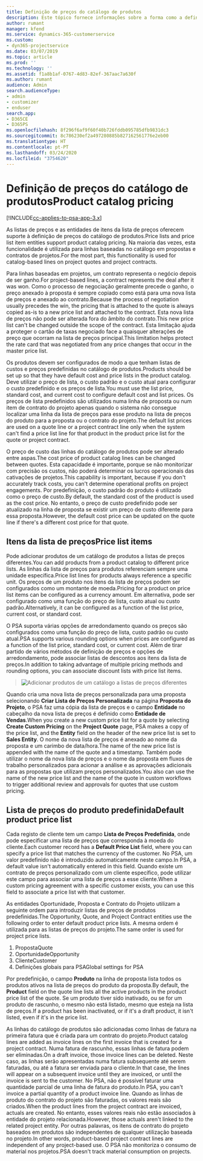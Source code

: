 ```yaml
---
title: Definição de preços do catálogo de produtos
description: Este tópico fornece informações sobre a forma como a definição de preços do catálogo de preços funciona no Dynamics 365 Project Service Automation (PSA).
author: rumant
manager: kfend
ms.service: dynamics-365-customerservice
ms.custom:
- dyn365-projectservice
ms.date: 03/07/2019
ms.topic: article
ms.prod: ''
ms.technology: ''
ms.assetid: f1a8b1af-0767-4d83-82ef-367aac7a630f
ms.author: rumant
audience: Admin
search.audienceType:
- admin
- customizer
- enduser
search.app:
- D365CE
- D365PS
ms.openlocfilehash: 8f296f6af9f60f40b726fddb095785dfb9831dc3
ms.sourcegitcommit: 8c786230ef2a497280885b827162561776e2eb00
ms.translationtype: HT
ms.contentlocale: pt-PT
ms.lasthandoff: 03/24/2020
ms.locfileid: "3754620"
---
```

# <a name="product-catalog-pricing"></a><span data-ttu-id="82d7d-103">Definição de preços do catálogo de produtos</span><span class="sxs-lookup"><span data-stu-id="82d7d-103">Product catalog pricing</span></span> 

[!INCLUDE[cc-applies-to-psa-app-3.x](../includes/cc-applies-to-psa-app-3x.md)]


<span data-ttu-id="82d7d-104">As listas de preços e as entidades de itens da lista de preços oferecem suporte à definição de preços do catálogo de produtos.</span><span class="sxs-lookup"><span data-stu-id="82d7d-104">Price lists and price list item entities support product catalog pricing.</span></span> <span data-ttu-id="82d7d-105">Na maioria das vezes, esta funcionalidade é utilizada para linhas baseadas no catálogo em propostas e contratos de projetos.</span><span class="sxs-lookup"><span data-stu-id="82d7d-105">For the most part, this functionality is used for catalog-based lines on project quotes and project contracts.</span></span>

<span data-ttu-id="82d7d-106">Para linhas baseadas em projetos, um contrato representa o negócio depois de ser ganho.</span><span class="sxs-lookup"><span data-stu-id="82d7d-106">For project-based lines, a contract represents the deal after it was won.</span></span> <span data-ttu-id="82d7d-107">Como o processo de negociação geralmente precede o ganho, o preço anexado à proposta é sempre copiado como está para uma nova lista de preços e anexado ao contrato.</span><span class="sxs-lookup"><span data-stu-id="82d7d-107">Because the process of negotiation usually precedes the win, the pricing that is attached to the quote is always copied as-is to a new price list and attached to the contract.</span></span> <span data-ttu-id="82d7d-108">Esta nova lista de preços não pode ser alterada fora do âmbito do contrato.</span><span class="sxs-lookup"><span data-stu-id="82d7d-108">This new price list can't be changed outside the scope of the contract.</span></span> <span data-ttu-id="82d7d-109">Esta limitação ajuda a proteger o cartão de taxas negociado face a quaisquer alterações de preço que ocorram na lista de preços principal.</span><span class="sxs-lookup"><span data-stu-id="82d7d-109">This limitation helps protect the rate card that was negotiated from any price changes that occur in the master price list.</span></span>

<span data-ttu-id="82d7d-110">Os produtos devem ser configurados de modo a que tenham listas de custos e preços predefinidas no catálogo de produtos.</span><span class="sxs-lookup"><span data-stu-id="82d7d-110">Products should be set up so that they have default cost and price lists in the product catalog.</span></span> <span data-ttu-id="82d7d-111">Deve utilizar o preço de lista, o custo padrão e o custo atual para configurar o custo predefinido e os preços de lista.</span><span class="sxs-lookup"><span data-stu-id="82d7d-111">You must use the list price, standard cost, and current cost to configure default cost and list prices.</span></span> <span data-ttu-id="82d7d-112">Os preços de lista predefinidos são utilizados numa linha de proposta ou num item de contrato do projeto apenas quando o sistema não consegue localizar uma linha da lista de preços para esse produto na lista de preços do produto para a proposta ou o contrato do projeto.</span><span class="sxs-lookup"><span data-stu-id="82d7d-112">The default list prices are used on a quote line or a project contract line only when the system can't find a price list line for that product in the product price list for the quote or project contract.</span></span>

<span data-ttu-id="82d7d-113">O preço de custo das linhas do catálogo de produtos pode ser alterado entre aspas.</span><span class="sxs-lookup"><span data-stu-id="82d7d-113">The cost price of product catalog lines can be changed between quotes.</span></span> <span data-ttu-id="82d7d-114">Esta capacidade é importante, porque se não monitorizar com precisão os custos, não poderá determinar os lucros operacionais das cativações de projetos.</span><span class="sxs-lookup"><span data-stu-id="82d7d-114">This capability is important, because if you don't accurately track costs, you can't determine operational profits on project engagements.</span></span> <span data-ttu-id="82d7d-115">Por predefinição, o custo padrão do produto é utilizado como o preço de custo.</span><span class="sxs-lookup"><span data-stu-id="82d7d-115">By default, the standard cost of the product is used as the cost price.</span></span> <span data-ttu-id="82d7d-116">No entanto, o preço de custo predefinido pode ser atualizado na linha de proposta se existir um preço de custo diferente para essa proposta.</span><span class="sxs-lookup"><span data-stu-id="82d7d-116">However, the default cost price can be updated on the quote line if there's a different cost price for that quote.</span></span>

## <a name="price-list-items"></a><span data-ttu-id="82d7d-117">Itens da lista de preços</span><span class="sxs-lookup"><span data-stu-id="82d7d-117">Price list items</span></span>

<span data-ttu-id="82d7d-118">Pode adicionar produtos de um catálogo de produtos a listas de preços diferentes.</span><span class="sxs-lookup"><span data-stu-id="82d7d-118">You can add products from a product catalog to different price lists.</span></span> <span data-ttu-id="82d7d-119">As linhas da lista de preços para produtos referenciam sempre uma unidade específica.</span><span class="sxs-lookup"><span data-stu-id="82d7d-119">Price list lines for products always reference a specific unit.</span></span> <span data-ttu-id="82d7d-120">Os preços de um produto nos itens da lista de preços podem ser configurados como um montante de moeda.</span><span class="sxs-lookup"><span data-stu-id="82d7d-120">Pricing for a product on price list items can be configured as a currency amount.</span></span> <span data-ttu-id="82d7d-121">Em alternativa, pode ser configurado como uma função do preço de lista, custo atual ou custo padrão.</span><span class="sxs-lookup"><span data-stu-id="82d7d-121">Alternatively, it can be configured as a function of the list price, current cost, or standard cost.</span></span>

<span data-ttu-id="82d7d-122">O PSA suporta várias opções de arredondamento quando os preços são configurados como uma função do preço de lista, custo padrão ou custo atual.</span><span class="sxs-lookup"><span data-stu-id="82d7d-122">PSA supports various rounding options when prices are configured as a function of the list price, standard cost, or current cost.</span></span> <span data-ttu-id="82d7d-123">Além de tirar partido de vários métodos de definição de preços e opções de arredondamento, pode associar listas de descontos aos itens da lista de preços.</span><span class="sxs-lookup"><span data-stu-id="82d7d-123">In addition to taking advantage of multiple pricing methods and rounding options, you can associate discount lists with price list items.</span></span> 

> ![Adicionar produtos de um catálogo a listas de preços diferentes](media/basic-guide-16.png)

<span data-ttu-id="82d7d-125">Quando cria uma nova lista de preços personalizada para uma proposta selecionando **Criar Lista de Preços Personalizada** na página **Proposta do Projeto**, o PSA faz uma cópia da lista de preços e o campo **Entidade** no cabeçalho da nova lista de preços é definido como **Entidade de Vendas**.</span><span class="sxs-lookup"><span data-stu-id="82d7d-125">When you create a new custom price list for a quote by selecting **Create Custom Pricing** on the **Project Quote** page, PSA makes a copy of the price list, and the **Entity** field on the header of the new price list is set to **Sales Entity**.</span></span> <span data-ttu-id="82d7d-126">O nome da nova lista de preços é anexado ao nome da proposta e um carimbo de data/hora.</span><span class="sxs-lookup"><span data-stu-id="82d7d-126">The name of the new price list is appended with the name of the quote and a timestamp.</span></span> <span data-ttu-id="82d7d-127">Também pode utilizar o nome da nova lista de preços e o nome da proposta em fluxos de trabalho personalizados para acionar a análise e as aprovações adicionais para as propostas que utilizam preços personalizados.</span><span class="sxs-lookup"><span data-stu-id="82d7d-127">You also can use the name of the new price list and the name of the quote in custom workflows to trigger additional review and approvals for quotes that use custom pricing.</span></span>

 
## <a name="default-product-price-list"></a><span data-ttu-id="82d7d-128">Lista de preços do produto predefinida</span><span class="sxs-lookup"><span data-stu-id="82d7d-128">Default product price list</span></span>
<span data-ttu-id="82d7d-129">Cada registo de cliente tem um campo **Lista de Preços Predefinida**, onde pode especificar uma lista de preços que corresponda à moeda do cliente.</span><span class="sxs-lookup"><span data-stu-id="82d7d-129">Each customer record has a **Default Price List** field, where you can specify a price list that matches the currency of the customer.</span></span> <span data-ttu-id="82d7d-130">No PSA, um valor predefinido não é introduzido automaticamente neste campo.</span><span class="sxs-lookup"><span data-stu-id="82d7d-130">In PSA, a default value isn't automatically entered in this field.</span></span> <span data-ttu-id="82d7d-131">Quando existe um contrato de preços personalizado com um cliente específico, pode utilizar este campo para associar uma lista de preços a esse cliente.</span><span class="sxs-lookup"><span data-stu-id="82d7d-131">When a custom pricing agreement with a specific customer exists, you can use this field to associate a price list with that customer.</span></span>

<span data-ttu-id="82d7d-132">As entidades Oportunidade, Proposta e Contrato do Projeto utilizam a seguinte ordem para introduzir listas de preços de produtos predefinidas.</span><span class="sxs-lookup"><span data-stu-id="82d7d-132">The Opportunity, Quote, and Project Contract entities use the following order to enter default product price lists.</span></span> <span data-ttu-id="82d7d-133">A mesma ordem é utilizada para as listas de preços do projeto.</span><span class="sxs-lookup"><span data-stu-id="82d7d-133">The same order is used for project price lists.</span></span>

1.  <span data-ttu-id="82d7d-134">Proposta</span><span class="sxs-lookup"><span data-stu-id="82d7d-134">Quote</span></span>
2.  <span data-ttu-id="82d7d-135">Oportunidade</span><span class="sxs-lookup"><span data-stu-id="82d7d-135">Opportunity</span></span>
3.  <span data-ttu-id="82d7d-136">Cliente</span><span class="sxs-lookup"><span data-stu-id="82d7d-136">Customer</span></span>
4.  <span data-ttu-id="82d7d-137">Definições globais para PSA</span><span class="sxs-lookup"><span data-stu-id="82d7d-137">Global settings for PSA</span></span>

<span data-ttu-id="82d7d-138">Por predefinição, o campo **Produto** na linha de proposta lista todos os produtos ativos na lista de preços do produto da proposta.</span><span class="sxs-lookup"><span data-stu-id="82d7d-138">By default, the **Product** field on the quote line lists all the active products in the product price list of the quote.</span></span> <span data-ttu-id="82d7d-139">Se um produto tiver sido inativado, ou se for um produto de rascunho, o mesmo não está listado, mesmo que esteja na lista de preços.</span><span class="sxs-lookup"><span data-stu-id="82d7d-139">If a product has been inactivated, or if it's a draft product, it isn't listed, even if it's in the price list.</span></span> 

<span data-ttu-id="82d7d-140">As linhas do catálogo de produtos são adicionadas como linhas de fatura na primeira fatura que é criada para um contrato do projeto.</span><span class="sxs-lookup"><span data-stu-id="82d7d-140">Product catalog lines are added as invoice lines on the first invoice that is created for a project contract.</span></span> <span data-ttu-id="82d7d-141">Numa fatura de rascunho, essas linhas de fatura podem ser eliminadas.</span><span class="sxs-lookup"><span data-stu-id="82d7d-141">On a draft invoice, those invoice lines can be deleted.</span></span> <span data-ttu-id="82d7d-142">Neste caso, as linhas serão apresentadas numa fatura subsequente até serem faturadas, ou até a fatura ser enviada para o cliente.</span><span class="sxs-lookup"><span data-stu-id="82d7d-142">In that case, the lines will appear on a subsequent invoice until they are invoiced, or until the invoice is sent to the customer.</span></span> <span data-ttu-id="82d7d-143">No PSA, não é possível faturar uma quantidade parcial de uma linha de fatura do produto.</span><span class="sxs-lookup"><span data-stu-id="82d7d-143">In PSA, you can't invoice a partial quantity of a product invoice line.</span></span> <span data-ttu-id="82d7d-144">Quando as linhas de produto do contrato do projeto são faturadas, os valores reais são criados.</span><span class="sxs-lookup"><span data-stu-id="82d7d-144">When the product lines from the project contract are invoiced, actuals are created.</span></span> <span data-ttu-id="82d7d-145">No entanto, esses valores reais não estão associados à entidade do projeto relacionada.</span><span class="sxs-lookup"><span data-stu-id="82d7d-145">However, those actuals aren't linked to the related project entity.</span></span> <span data-ttu-id="82d7d-146">Por outras palavras, os itens de contrato do projeto baseados em produtos são independentes de qualquer utilização baseada no projeto.</span><span class="sxs-lookup"><span data-stu-id="82d7d-146">In other words, product-based project contract lines are independent of any project-based use.</span></span> <span data-ttu-id="82d7d-147">O PSA não monitoriza o consumo de material nos projetos.</span><span class="sxs-lookup"><span data-stu-id="82d7d-147">PSA doesn't track material consumption on projects.</span></span>
